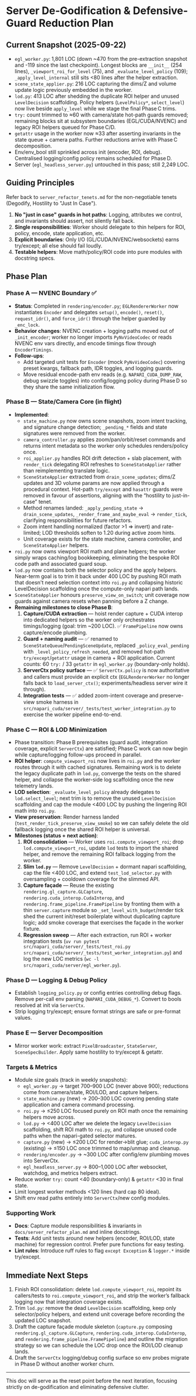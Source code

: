 # Server De-Godification & Defensive-Guard Reduction Plan

## Current Snapshot (2025-09-22)
- `egl_worker.py`: 1,801 LOC (down ~470 from the pre-extraction snapshot and -119 since the last checkpoint). Longest blocks are `__init__` (254 lines), `_viewport_roi_for_level` (75), and `_evaluate_level_policy` (109); `_apply_level_internal` still sits <80 lines after the helper extraction.
- `scene_state_applier.py`: 216 LOC capturing the dims/Z and volume update logic previously embedded in the worker.
- `lod.py`: 413 LOC after shedding the duplicate ROI helper and unused `LevelDecision` scaffolding. Policy helpers (`LevelPolicy*`, `select_level`) now live beside `apply_level` while we stage the final Phase C trims.
- `try:` count trimmed to ≈60 with camera/state hot-path guards removed; remaining blocks sit at subsystem boundaries (EGL/CUDA/NVENC) and legacy ROI helpers queued for Phase C/D.
- `getattr` usage in the worker now ≈33 after asserting invariants in the state queue + camera paths. Further reductions arrive with Phase C decomposition.
- Env/env_bool still sprinkled across init (encoder, ROI, debug). Centralised logging/config policy remains scheduled for Phase D.
- Server (`egl_headless_server.py`) untouched in this pass; still 2,249 LOC.

## Guiding Principles
Refer back to `server_refactor_tenets.md` for the non-negotiable tenets (Degodify, Hostility to "Just In Case").
1. **No "just in case" guards in hot paths**: Logging, attributes we control, and invariants should assert, not silently fall back.
2. **Single responsibilities**: Worker should delegate to thin helpers for ROI, policy, encode, state application, etc.
3. **Explicit boundaries**: Only I/O (GL/CUDA/NVENC/websockets) earns try/except; all else should fail loudly.
4. **Testable helpers**: Move math/policy/ROI code into pure modules with docstring specs.

## Phase Plan

### Phase A — NVENC Boundary ✅
- **Status**: Completed in `rendering/encoder.py`; `EGLRendererWorker` now instantiates `Encoder` and delegates `setup()`, `encode()`, `reset()`, `request_idr()`, and `force_idr()` through the helper guarded by `_enc_lock`.
- **Behavior changes**: NVENC creation + logging paths moved out of `_init_encoder`; worker no longer imports `PyNvVideoCodec` or reads NVENC env vars directly, and encode timings flow through `EncoderTimings`.
- **Follow-ups**:
  - Add targeted unit tests for `Encoder` (mock `PyNvVideoCodec`) covering preset kwargs, fallback path, IDR toggles, and logging guards.
  - Move residual encode-path env reads (e.g. `NAPARI_CUDA_DUMP_RAW`, debug swizzle toggles) into config/logging policy during Phase D so they share the same initialization flow.

### Phase B — State/Camera Core (in flight)
- **Implemented**:
  - `state_machine.py` now owns scene snapshots, zoom intent tracking, and signature change detection; `_pending_*` fields and state signatures were removed from the worker.
  - `camera_controller.py` applies zoom/pan/orbit/reset commands and returns intent metadata so the worker only schedules renders/policy once.
  - `roi_applier.py` handles ROI drift detection + slab placement, with `render_tick` delegating ROI refreshes to `SceneStateApplier` rather than reimplementing translate logic.
  - `SceneStateApplier` extracted from `drain_scene_updates`; dims/Z updates and 3D volume params are now applied through a procedural context. Hot-path `try/except` and `hasattr` guards were removed in favour of assertions, aligning with the “hostility to just-in-case” tenet.
  - Method renames landed: `_apply_pending_state` → `drain_scene_updates`, `_render_frame_and_maybe_eval` → `render_tick`, clarifying responsibilities for future refactors.
  - Zoom intent handling normalized (factor >1 ⇒ invert) and rate-limited; LOD thresholds soften to 1.20 during active zoom hints.
  - Unit coverage exists for the state machine, camera controller, and `SceneStateApplier` helpers.
- `roi.py` now owns viewport ROI math and plane helpers; the worker simply wraps caching/log bookkeeping, eliminating the bespoke ROI code path and associated guard soup.
- `lod.py` now contains both the selector policy and the apply helpers. Near-term goal is to trim it back under 400 LOC by pushing ROI math that doesn't need selection context into `roi.py` and collapsing historic LevelDecision scaffolding once the compute-only napari path lands.
- `SceneStateApplier` honours `preserve_view_on_switch`; unit coverage now guards against camera resets when panning before a Z change.
- **Remaining milestones to close Phase B**:
  1. **Capture/CUDA extraction** — hoist render capture + CUDA interop into dedicated helpers so the worker only orchestrates timings/logging (goal: trim ~200 LOC). ✅ `FramePipeline` now owns capture/encode plumbing.
  2. **Guard + naming audit** — ✅ renamed to `SceneStateQueue`/`PendingSceneUpdate`, replaced `_policy_eval_pending` with `_level_policy_refresh_needed`, and removed hot-path `try/except`/`getattr` usage in camera + ROI application. Current counts: 60 `try:` / 33 `getattr` in `egl_worker.py` (boundary-only holds).
  3. **ServerCtx policy surface** — ✅ `ServerCtx.policy` is now authoritative and callers must provide an explicit ctx (`EGLRendererWorker` no longer falls back to `load_server_ctx()`; experiments/headless server wire it through).
  4. **Integration tests** — ✅ added zoom-intent coverage and preserve-view smoke harness in `src/napari_cuda/server/_tests/test_worker_integration.py` to exercise the worker pipeline end-to-end.

### Phase C — ROI & LOD Minimization
- Phase transition: Phase B prerequisites (guard audit, integration coverage, explicit `ServerCtx`) are satisfied; Phase C work can now begin while capture/logging follow-ups proceed in parallel.
- **ROI helper**: `compute_viewport_roi` now lives in `roi.py` and the worker routes through it with cached signatures. Remaining work is to delete the legacy duplicate path in `lod.py`, converge the tests on the shared helper, and collapse the worker-side log scaffolding once the new telemetry lands.
- **LOD selection**: `_evaluate_level_policy` already delegates to `lod.select_level`; next trim is to remove the unused `LevelDecision` scaffolding and cap the module <400 LOC by pushing the lingering ROI math into `roi.py`.
- **View preservation**: Render harness landed (`test_render_tick_preserve_view_smoke`) so we can safely delete the old fallback logging once the shared ROI helper is universal.
- **Milestones (status + next action)**:
  1. **ROI consolidation** — Worker uses `roi.compute_viewport_roi`; drop `lod.compute_viewport_roi`, update `lod` tests to import the shared helper, and remove the remaining ROI fallback logging from the worker.
  2. **Slim `lod.py`** — Remove `LevelDecision` + dormant napari scaffolding, cap the file <400 LOC, and extend `test_lod_selector.py` with oversampling + cooldown coverage for the slimmed API.
  3. **Capture façade** — Reuse the existing `rendering.gl_capture.GLCapture`, `rendering.cuda_interop.CudaInterop`, and `rendering.frame_pipeline.FramePipeline` by fronting them with a thin `server.capture` module so `_set_level_with_budget`/render tick shed the current init/reset boilerplate without duplicating capture logic; add smoke coverage that exercises the façade in the worker fixture.
  4. **Regression sweep** — After each extraction, run ROI + worker integration tests (`uv run pytest src/napari_cuda/server/_tests/test_roi.py src/napari_cuda/server/_tests/test_worker_integration.py`) and log the new LOC metrics (`wc -l src/napari_cuda/server/egl_worker.py`).

### Phase D — Logging & Debug Policy
- Establish `logging_policy.py` or config entries controlling debug flags. Remove per-call env parsing (`NAPARI_CUDA_DEBUG_*`). Convert to bools resolved at init via `ServerCtx`.
- Strip logging try/except; ensure format strings are safe or pre-format values.

### Phase E — Server Decomposition
- Mirror worker work: extract `PixelBroadcaster`, `StateServer`, `SceneSpecBuilder`. Apply same hostility to try/except & getattr.

### Targets & Metrics
- Module size goals (track in weekly snapshots):
  - `egl_worker.py` → target 700–900 LOC (never above 900); reductions come from camera/state, ROI/LOD, and capture helpers.
  - `state_machine.py` (new) → 200–300 LOC covering pending state application and camera command processing.
  - `roi.py` → ≤250 LOC focused purely on ROI math once the remaining helpers move across.
  - `lod.py` → <400 LOC after we delete the legacy `LevelDecision` scaffolding, shift ROI math to `roi.py`, and collapse unused code paths when the napari-gated selector matures.
  - `capture.py` (new) → ≤200 LOC for render→blit glue; `cuda_interop.py` (existing) → ≤150 LOC once trimmed to map/unmap and cleanup.
  - `rendering/encoder.py` → ~300 LOC after config/env plumbing moves into ServerCtx.
  - `egl_headless_server.py` → 800–1,000 LOC after websocket, watchdog, and metrics helpers extract.
- Reduce worker `try:` count <40 (boundary-only) & `getattr` <30 in final state.
- Limit longest worker methods <120 lines (hard cap 80 ideal).
- Shift env read paths entirely into `ServerCtx`/new config modules.

### Supporting Work
- **Docs**: Capture module responsibilities & invariants in `docs/server_refactor_plan.md` and inline docstrings.
- **Tests**: Add unit tests around new helpers (encoder, ROI/LOD, state machine) for regression control. Prefer pure functions for easy testing.
- **Lint rules**: Introduce ruff rules to flag `except Exception` & `logger.*` inside try/except.

## Immediate Next Steps
1. Finish ROI consolidation: delete `lod.compute_viewport_roi`, repoint its callers/tests to `roi.compute_viewport_roi`, and strip the worker’s fallback logging now that integration coverage exists.
2. Trim `lod.py`: remove the dead `LevelDecision` scaffolding, keep only selector/policy helpers, and extend unit coverage before recording the updated LOC snapshot.
3. Draft the capture façade module skeleton (`capture.py` composing `rendering.gl_capture.GLCapture`, `rendering.cuda_interop.CudaInterop`, and `rendering.frame_pipeline.FramePipeline`) and outline the migration strategy so we can schedule the LOC drop once the ROI/LOD cleanup lands.
4. Draft the `ServerCtx` logging/debug config surface so env probes migrate in Phase D without another worker churn.

---

This doc will serve as the reset point before the next iteration, focusing strictly on de-godification and eliminating defensive clutter.
